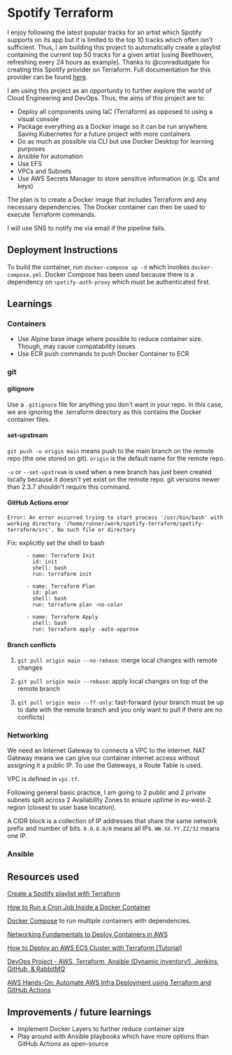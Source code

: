 # Spotify Terraform

I enjoy following the latest popular tracks for an artist which Spotify supports on its app but it is limited to the top 10 tracks which often isn't sufficient. Thus, I am building this project to automatically create a playlist containing the current top 50 tracks for a given artist (using Beethoven, refreshing every 24 hours as example). Thanks to @conradludgate for creating this Spotify provider on Terraform. Full documentation for this provider can be found [here](https://registry.terraform.io/providers/conradludgate/spotify/latest/docs).

I am using this project as an opportunity to further explore the world of Cloud Engineering and DevOps. Thus, the aims of this project are to:
- Deploy all components using IaC (Terraform) as opposed to using a visual console
- Package everything as a Docker image so it can be run anywhere. Saving Kubernetes for a future project with more containers
- Do as much as possible via CLI but use Docker Desktop for learning purposes
- Ansible for automation
- Use EFS
- VPCs and Subnets
- Use AWS Secrets Manager to store sensitive information (e.g. IDs and keys)


The plan is to create a Docker image that includes Terraform and any necessary dependencies. The Docker container can then be used to execute Terraform commands.

I will use SNS to notify me via email if the pipeline fails.

## Deployment Instructions

To build the container, run `docker-compose up -d` which invokes `docker-compose.yml`. Docker Compose has been used because there is a dependency on `spotify-auth-proxy` which must be authenticated first.

## Learnings

### Containers
- Use Alpine base image where possible to reduce container size. Though, may cause compatability issues
- Use ECR push commands to push Docker Container to ECR

### git

#### gitignore
Use a `.gitignore` file for anything you don't want in your repo. In this case, we are ignoring the .terraform directory as this contains the Docker container files.

#### set-upstream
`git push -u origin main` means push to the main branch on the remote repo (the one stored on git). `origin` is the default name for the remote repo.

`-u` or `--set-upstream` is used when a new branch has just been created locally because it doesn't yet exist on the remote repo. git versions newer than 2.3.7 shouldn't require this command.

#### GitHub Actions error

`Error: An error occurred trying to start process '/usr/bin/bash' with working directory '/home/runner/work/spotify-terraform/spotify-terraform/src'. No such file or directory`

Fix: explicitly set the shell to bash

```
      - name: Terraform Init
        id: init
        shell: bash
        run: terraform init

      - name: Terraform Plan
        id: plan
        shell: bash
        run: terraform plan -no-color

      - name: Terraform Apply
        shell: bash
        run: terraform apply -auto-approve
```

#### Branch conflicts

1. `git pull origin main --no-rebase`: merge local changes with remote changes

2. `git pull origin main --rebase`: apply local changes on top of the remote branch

3. `git pull origin main --ff-only`: fast-forward (your branch must be up to date with the remote branch and you only want to pull if there are no conflicts)

### Networking
We need an Internet Gateway to connects a VPC to the internet.
NAT Gateway means we can give our container internet access without assigning it a public IP.
To use the Gateways, a Route Table is used.

VPC is defined in `vpc.tf`.

Following general basic practice, I am going to 2 public and 2 private subnets split across 2 Availability Zones to ensure uptime in eu-west-2 region (closest to user base location).

A CIDR block is a collection of IP addresses that share the same network prefix and number of bits. `0.0.0.0/0` means all IPs. `WW.XX.YY.ZZ/32` means one IP.

### Ansible

## Resources used
[Create a Spotify playlist with Terraform](https://developer.hashicorp.com/terraform/tutorials/community-providers/spotify-playlist)

[How to Run a Cron Job Inside a Docker Container](https://www.youtube.com/watch?v=hBZmAB5GxVg)

[Docker Compose](https://docs.docker.com/compose/) to run multiple containers with dependencies.

[Networking Fundamentals to Deploy Containers in AWS](https://www.youtube.com/watch?v=UQtNuzF1_Dc)

[How to Deploy an AWS ECS Cluster with Terraform [Tutorial]](https://spacelift.io/blog/terraform-ecs)

[DevOps Project - AWS, Terraform, Ansible (Dynamic inventory!), Jenkins, GitHub, & RabbitMQ](https://www.youtube.com/watch?v=SmgS-kyhadI)

[AWS Hands-On: Automate AWS Infra Deployment using Terraform and GitHub Actions](https://www.youtube.com/watch?v=scecLqTeP3k)

## Improvements / future learnings
- Implement Docker Layers to further reduce container size
- Play around with Ansible playbooks which have more options than GitHub Actions as open-source
